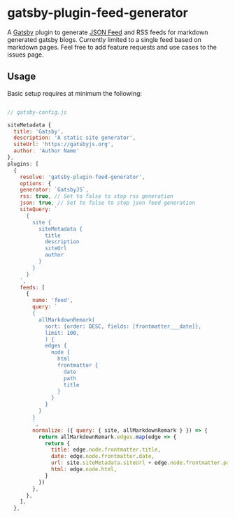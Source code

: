 # gatsby-plugin-feed-generator

A [Gatsby](https://gatsbyjs.org) plugin to generate [JSON Feed](https://jsonfeed.org/) and RSS feeds for markdown generated gatsby blogs. Currently limited to a single feed based on markdown pages. Feel free to add feature requests and use cases to the issues page.

## Usage

Basic setup requires at minimum the following:

```javascript

// gatsby-config.js

siteMetadata {
  title: 'Gatsby',
  description: 'A static site generator',
  siteUrl: 'https://gatsbyjs.org',
  author: 'Author Name'
},
plugins: [
  {
    resolve: 'gatsby-plugin-feed-generator',
    options: {
    generator: `GatsbyJS`,
    rss: true, // Set to false to stop rss generation
    json: true, // Set to false to stop json feed generation
    siteQuery: `
      {
        site {
          siteMetadata {
            title
            description
            siteUrl
            author
          }
        }
      }
    `,
    feeds: [
      {
        name: 'feed',
        query: `
        {
          allMarkdownRemark(
            sort: {order: DESC, fields: [frontmatter___date]},
            limit: 100,
            ) {
            edges {
              node {
                html
                frontmatter {
                  date
                  path
                  title
                }
              }
            }
          }
        }
        `,
        normalize: ({ query: { site, allMarkdownRemark } }) => {
          return allMarkdownRemark.edges.map(edge => {
            return {
              title: edge.node.frontmatter.title,
              date: edge.node.frontmatter.date,
              url: site.siteMetadata.siteUrl + edge.node.frontmatter.path,
              html: edge.node.html,
            }
          })
        },
      },
    ],
  },
```
